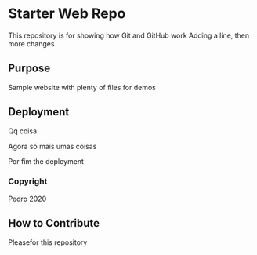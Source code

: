 # Starter Web Repo

This repository is for showing how Git and GitHub work Adding a line, then more changes

## Purpose

Sample website with plenty of files for demos

## Deployment

Qq coisa

Agora só mais umas coisas

Por fim the deployment

### Copyright

Pedro 2020

## How to Contribute

Pleasefor this repository